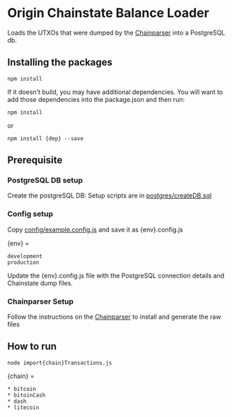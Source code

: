 # Origin Chainstate Balance Loader

Loads the UTXOs that were dumped by the [Chainparser](https://github.com/antonnell/oriChainstate) into a PostgreSQL db.

## Installing the packages

```
npm install
```

If it doesn't build, you may have additional dependencies. You will want to add those dependencies into the package.json and then run:
```
npm install
```
or
```
npm install {dep} --save
```

## Prerequisite


### PostgreSQL DB setup

Create the postgreSQL DB: Setup scripts are in [postgres/createDB.sql](https://github.com/antonnell/oriBalanceLoader/blob/master/postgres/createDB.sql)


### Config setup

Copy [config/example.config.js](https://github.com/antonnell/oriBalanceLoader/blob/master/config/example.config.js) and save it as {env}.config.js

{env} =
```
development
production
```

Update the {env}.config.js file with the PostgreSQL connection details and Chainstate dump files.


### Chainparser Setup

Follow the instructions on the [Chainparser](https://github.com/antonnell/oriChainstate) to install and generate the raw files


## How to run


```
node import{chain}Transactions.js
```

{chain} =
```
* bitcoin
* bitoinCash
* dash
* litecoin
```
